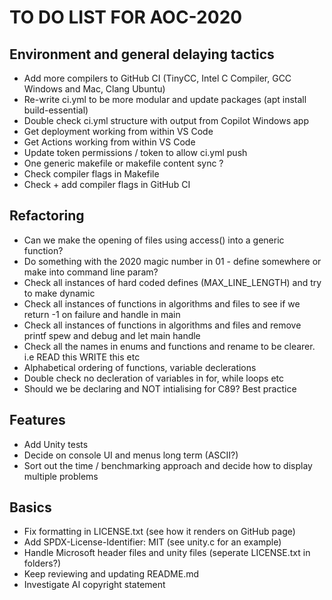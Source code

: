 # TO DO LIST FOR AOC-2020

## Environment and general delaying tactics

- Add more compilers to GitHub CI (TinyCC, Intel C Compiler, GCC Windows and Mac, Clang Ubuntu)
- Re-write ci.yml to be more modular and update packages (apt install build-essential)
- Double check ci.yml structure with output from Copilot Windows app
- Get deployment working from within VS Code
- Get Actions working from within VS Code
- Update token permissions / token to allow ci.yml push
- One generic makefile or makefile content sync ?
- Check compiler flags in Makefile
- Check + add compiler flags in GitHub CI

## Refactoring

- Can we make the opening of files using access() into a generic function?
- Do something with the 2020 magic number in 01 - define somewhere or make into command line param?
- Check all instances of hard coded defines (MAX_LINE_LENGTH) and try to make dynamic
- Check all instances of functions in algorithms and files to see if we return -1 on failure and
    handle in main
- Check all instances of functions in algorithms and files and remove printf spew and debug and let
    main handle
- Check all the names in enums and functions and rename to be clearer. i.e READ this WRITE this etc
- Alphabetical ordering of functions, variable declerations
- Double check no decleration of variables in for, while loops etc
- Should we be declaring and NOT intialising for C89? Best practice

## Features

- Add Unity tests
- Decide on console UI and menus long term (ASCII?)
- Sort out the time / benchmarking approach and decide how to display multiple problems

## Basics

- Fix formatting in LICENSE.txt (see how it renders on GitHub page)
- Add SPDX-License-Identifier: MIT (see unity.c for an example)
- Handle Microsoft header files and unity files (seperate LICENSE.txt in folders?)
- Keep reviewing and updating README.md
- Investigate AI copyright statement
